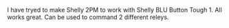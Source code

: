 I have tryed to make Shelly 2PM to work with Shelly BLU Button Tough 1. All works great. Can be used to command 2 different releys.
